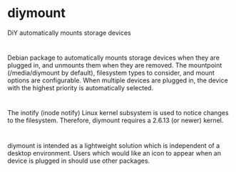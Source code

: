 # diymount
DiY automatically mounts storage devices
#
Debian package to automatically mounts storage devices when they are plugged in, and unmounts them when they are removed. The mountpoint (/media/diymount by default), filesystem types to consider, and mount options are configurable. When multiple devices are plugged in, the device with the highest priority is automatically selected.  
#
The inotify (inode notify) Linux kernel subsystem is used to notice changes to the filesystem. Therefore, diymount requires a 2.6.13 (or newer) kernel.
#
diymount is intended as a lightweight solution which is independent of a desktop environment. Users which would like an icon to appear when an device is plugged in should use other packages.

